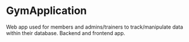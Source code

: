 # GymApplication
Web app used for members and admins/trainers to track/manipulate data within their database. Backend and frontend app.
